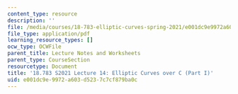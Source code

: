 ```yaml
---
content_type: resource
description: ''
file: /media/courses/18-783-elliptic-curves-spring-2021/e001dc9e9972a603d5237c7cf879ba0c_MIT18_783S21_notes14.pdf
file_type: application/pdf
learning_resource_types: []
ocw_type: OCWFile
parent_title: Lecture Notes and Worksheets
parent_type: CourseSection
resourcetype: Document
title: '18.783 S2021 Lecture 14: Elliptic Curves over C (Part I)'
uid: e001dc9e-9972-a603-d523-7c7cf879ba0c
---
```

